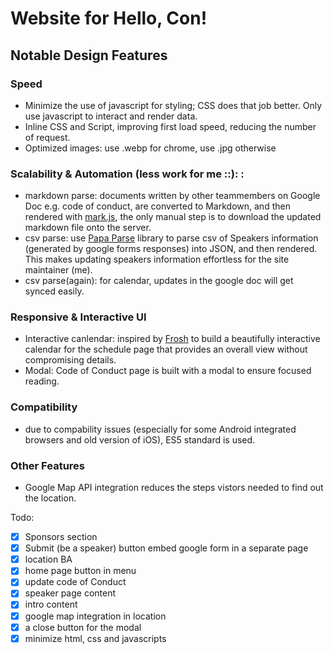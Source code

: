 # Website for Hello, Con!
## Notable Design Features
### Speed
- Minimize the use of javascript for styling; CSS does that job better. Only use javascript to interact and render data.
- Inline CSS and Script, improving first load speed, reducing the number of request.
- Optimized images: use .webp for chrome, use .jpg otherwise
### Scalability & Automation (less work for me ::): :
- markdown parse: documents written by other teammembers on Google Doc e.g. code of conduct, are converted to Markdown, and then rendered with [mark.js](https://github.com/chjj/marked), the only manual step is to download the updated markdown file onto the server.
- csv parse: use [Papa Parse](http://papaparse.com/) library to parse csv of Speakers information (generated by google forms responses) into JSON, and then rendered. This makes updating speakers information effortless for the site maintainer (me).
- csv parse(again): for calendar, updates in the google doc will get synced easily.
### Responsive & Interactive UI
- Interactive canlendar: inspired by [Frosh](https://www.orientation.skule.ca/) to build a beautifully interactive calendar for the schedule page that provides an overall view without compromising details.
- Modal: Code of Conduct page is built with a modal to ensure focused reading.

### Compatibility
- due to compability issues (especially for some Android integrated browsers and old version of iOS), ES5 standard is used.

### Other Features
- Google Map API integration reduces the steps vistors needed to find out the location.

Todo:

 - [x] Sponsors section
 - [x] Submit (be a speaker) button embed google form in a separate page
 - [x] location BA
 - [x] home page button in menu
 - [x] update code of Conduct
 - [x] speaker page content
 - [x] intro content
 - [x] google map integration in location
 - [x] a close button for the modal
 - [x] minimize html, css and javascripts

